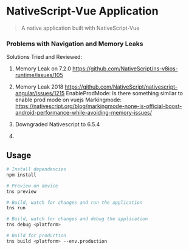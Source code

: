 # NativeScript-Vue Application

> A native application built with NativeScript-Vue

### Problems with Navigation and Memory Leaks

Solutions Tried and Reviewed: 

1. Memory Leak on 7.2.0
https://github.com/NativeScript/ns-v8ios-runtime/issues/105


2. Memory Leak 2018
https://github.com/NativeScript/nativescript-angular/issues/1215
EnableProdMode: Is there something similar to enable prod mode on vuejs
Markingmode: https://nativescript.org/blog/markingmode-none-is-official-boost-android-performance-while-avoiding-memory-issues/


3. Downgraded Nativescript to 6.5.4

4. 

## Usage

``` bash
# Install dependencies
npm install

# Preview on device
tns preview

# Build, watch for changes and run the application
tns run

# Build, watch for changes and debug the application
tns debug <platform>

# Build for production
tns build <platform> --env.production

```

